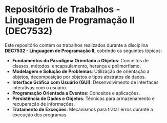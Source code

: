 # Repositório de Trabalhos - Linguagem de Programação II (DEC7532)

Este repositório contém os trabalhos realizados durante a disciplina **DEC7532 - Linguagem de Programação II**, cobrindo os seguintes tópicos:

- **Fundamentos do Paradigma Orientado a Objetos**: Conceitos de classes, métodos, encapsulamento, herança e polimorfismo.
- **Modelagem e Solução de Problemas**: Utilização de orientação a objetos, decomposição por objetos e tipos abstratos de dados.
- **Interface Gráfica com Usuário (GUI)**: Desenvolvimento de interfaces interativas com o usuário.
- **Programação Orientada a Eventos**: Conceitos e aplicações.
- **Persistência de Dados e Objetos**: Técnicas para armazenamento e recuperação de informações.
- **Tratamento de Exceções**: Mecanismos para tratar erros durante a execução dos programas.
